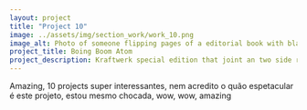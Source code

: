 ```yaml
---
layout: project
title: "Project 10"
image: ../assets/img/section_work/work_10.png
image_alt: Photo of someone flipping pages of a editorial book with black and white photo
project_title: Boing Boom Atom
project_description: Kraftwerk special edition that joint an two side readable book, vynil and five foldable posters.
---
```

Amazing, 10 projects super interessantes, nem acredito o quão espetacular é este projeto, estou mesmo chocada, wow, wow, amazing